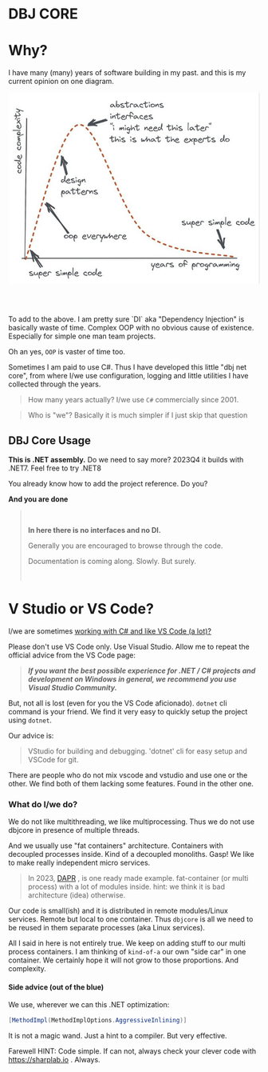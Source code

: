 <h1>DBJ CORE</h1>

# Why?

I have many (many) years of software building in my past. and this is my current opinion on one diagram.


![](media/supersimplecode.png)
<h3>&nbsp;</h3>
To add to the above. I am pretty sure `DI` aka "Dependency Injection" is basically waste of time. Complex OOP with no obvious cause of existence. Especially for simple one man team projects. 

Oh an yes, `OOP` is vaster of time too.

Sometimes I am paid to use C#. Thus I have developed this little "dbj net core", from where I/we use configuration, logging and little utilities I have collected through the years. 

> How many years actually? I/we use `C#` commercially since 2001.
>

>
> Who is "we"? Basically it is much simpler if I just skip that question
> 

## DBJ Core Usage

 **This is .NET assembly.** Do we need to say more? 2023Q4 it builds with .NET7. Feel free to try .NET8

You already know how to add the project reference. Do you?

**And you are done**

>
> &nbsp;
> 
> **In here there is no interfaces and no DI.**
> 
> Generally you are encouraged to browse through the code. 
> 
> Documentation is coming along. Slowly. But surely.
> 
> &nbsp;
> 


# V Studio or VS Code?

I/we are sometimes [working with C# and like VS Code (a lot)?](https://code.visualstudio.com/docs/languages/csharp)
 
Please don't use VS Code only. Use Visual Studio. Allow me to repeat the official advice from the VS Code page:
 >
 > ***If you want the best possible experience for .NET / C# projects and development on Windows in general, we recommend you use Visual Studio Community.***
 >
 
 But, not all is lost (even for you the VS Code aficionado). `dotnet` cli command is your friend. We find it very easy to quickly setup the project using `dotnet`. 
 
 Our advice is:

 > VStudio for building and debugging. 'dotnet' cli for easy setup and VSCode for git.

 There are people who do not mix vscode and vstudio and use one or the other. We find both of them lacking some features. Found in the other one.

### What do I/we do?

We do not like multithreading, we like multiprocessing. Thus we do not use dbjcore in presence of multiple threads. 

And we usually use "fat containers" architecture. Containers with decoupled processes inside. Kind of a decoupled monoliths. Gasp! We like to make really independent micro services.

> In 2023, [DAPR](https://dapr.io/) , is one ready made example. fat-container (or multi process) with a lot of modules inside. hint: we think it is bad architecture (idea) otherwise.

Our code is small(ish) and it is distributed in remote modules/Linux services. Remote but local to one container. Thus `dbjcore` is all we need to be reused in them separate processes (aka Linux services).

All I said in here is not entirely true. We keep on adding stuff to our multi process containers. I am thinking of `kind-of-a` our own "side car" in one container. We certainly hope it will not grow to those proportions. And complexity.

#### Side advice (out of the blue)

We use, wherever we can this .NET optimization:
```c#
[MethodImpl(MethodImplOptions.AggressiveInlining)]
```
It is not a magic wand. Just a hint to a compiler. But very effective.

Farewell HINT: Code simple. If can not, always check your clever code with https://sharplab.io . Always.